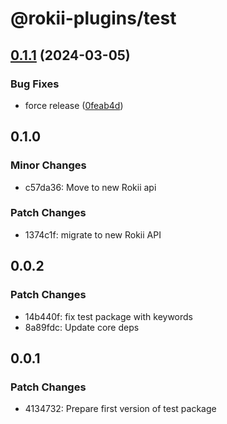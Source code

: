 # @rokii-plugins/test

## [0.1.1](https://github.com/RokiiApp/plugins/compare/test-v0.1.0...test-v0.1.1) (2024-03-05)


### Bug Fixes

* force release ([0feab4d](https://github.com/RokiiApp/plugins/commit/0feab4d208b11eda46d2c2ba19d8a9afa375df38))

## 0.1.0

### Minor Changes

- c57da36: Move to new Rokii api

### Patch Changes

- 1374c1f: migrate to new Rokii API

## 0.0.2

### Patch Changes

- 14b440f: fix test package with keywords
- 8a89fdc: Update core deps

## 0.0.1

### Patch Changes

- 4134732: Prepare first version of test package
